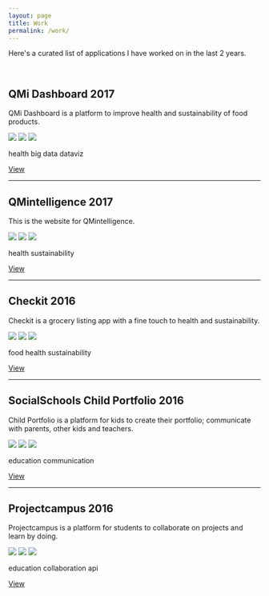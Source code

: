 ```yaml
---
layout: page
title: Work
permalink: /work/
---
```


Here's a curated list of applications I have worked on in the last 2 years.

<br/>

<h2>
  QMi Dashboard
  <span class="post-meta pull-right">2017</span>
</h2>

QMi Dashboard is a platform to improve health and sustainability of food products.

<img class="img-portfolio" src="https://placeholdit.co//i/400x300?&bg=ccc&fc=888&text=image">
<img class="img-portfolio" src="https://placeholdit.co//i/400x300?&bg=ccc&fc=888&text=image">
<img class="img-portfolio" src="https://placeholdit.co//i/400x300?&bg=ccc&fc=888&text=image">

<p>
  <span class="tag">health</span>
  <span class="tag">big data</span>
  <span class="tag">dataviz</span>
</p>

<a href="https://www.qmintelligence.com/qmi-dashboard-en-gezondheidsbenchmarks/">View</a>

---

<h2>
  QMintelligence
  <span class="post-meta pull-right">2017</span>
</h2>

This is the website for QMintelligence.

<img class="img-portfolio" src="https://placeholdit.co//i/400x300?&bg=ccc&fc=888&text=image">
<img class="img-portfolio" src="https://placeholdit.co//i/400x300?&bg=ccc&fc=888&text=image">
<img class="img-portfolio" src="https://placeholdit.co//i/400x300?&bg=ccc&fc=888&text=image">

<p>
  <span class="tag">health</span>
  <span class="tag">sustainability</span>
</p>

<a href="https://www.qmintelligence.com/">View</a>

---

<h2>
  Checkit
  <span class="post-meta pull-right">2016</span>
</h2>

Checkit is a grocery listing app with a fine touch to health and sustainability.

<img class="img-portfolio" src="https://placeholdit.co//i/400x300?&bg=ccc&fc=888&text=image">
<img class="img-portfolio" src="https://placeholdit.co//i/400x300?&bg=ccc&fc=888&text=image">
<img class="img-portfolio" src="https://placeholdit.co//i/400x300?&bg=ccc&fc=888&text=image">

<p>
  <span class="tag">food</span>
  <span class="tag">health</span>
  <span class="tag">sustainability</span>
</p>

<a href="http://www.thequestionmark.org/checkit">View</a>

---

<h2>
  SocialSchools Child Portfolio
  <span class="post-meta pull-right">2016</span>
</h2>

Child Portfolio is a platform for kids to create their portfolio; communicate with parents, other kids and teachers.

<img class="img-portfolio" src="https://placeholdit.co//i/400x300?&bg=ccc&fc=888&text=image">
<img class="img-portfolio" src="https://placeholdit.co//i/400x300?&bg=ccc&fc=888&text=image">
<img class="img-portfolio" src="https://placeholdit.co//i/400x300?&bg=ccc&fc=888&text=image">

<p>
  <span class="tag">education</span>
  <span class="tag">communication</span>
</p>

<a href="https://www.socialschools.nl/leerlingportfolio/">View</a>

---

<h2>
  Projectcampus
  <span class="post-meta pull-right">2016</span>
</h2>

Projectcampus is a platform for students to collaborate on projects and learn by doing.

<img class="img-portfolio" src="https://placeholdit.co//i/400x300?&bg=ccc&fc=888&text=image">
<img class="img-portfolio" src="https://placeholdit.co//i/400x300?&bg=ccc&fc=888&text=image">
<img class="img-portfolio" src="https://placeholdit.co//i/400x300?&bg=ccc&fc=888&text=image">

<p>
  <span class="tag">education</span>
  <span class="tag">collaboration</span>
  <span class="tag">api</span>
</p>

<a href="https://about.projectcamp.us/">View</a>
